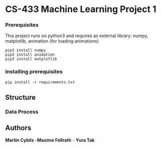 # CS-433 Machine Learning Project 1

### Prerequisites

This project runs on python3 and requires as external library: numpy, matplotlib, animation (for loading animations)

```
pip3 install numpy 
pip3 install animation 
pip3 install matplotlib
```

### Installing prerequisites

```
pip install -r requirements.txt
```

## Structure

    
### Data Process 



## Authors

**Martin Cybils** -**Maxime Fellrath** -  **Yura Tak**  

